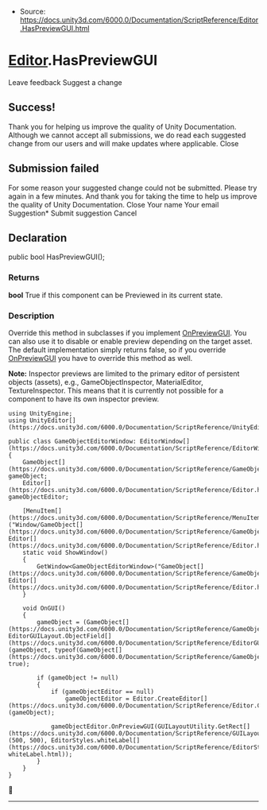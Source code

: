 * Source: https://docs.unity3d.com/6000.0/Documentation/ScriptReference/Editor.HasPreviewGUI.html

#  [Editor](https://docs.unity3d.com/6000.0/Documentation/ScriptReference/Editor.html).HasPreviewGUI
Leave feedback
Suggest a change
## Success!
Thank you for helping us improve the quality of Unity Documentation. Although we cannot accept all submissions, we do read each suggested change from our users and will make updates where applicable.
Close
## Submission failed
For some reason your suggested change could not be submitted. Please <a>try again</a> in a few minutes. And thank you for taking the time to help us improve the quality of Unity Documentation.
Close
Your name Your email Suggestion* Submit suggestion
Cancel
## Declaration
public bool HasPreviewGUI(); 
### Returns
**bool** True if this component can be Previewed in its current state. 
### Description
Override this method in subclasses if you implement [OnPreviewGUI](https://docs.unity3d.com/6000.0/Documentation/ScriptReference/Editor.OnPreviewGUI.html).
You can also use it to disable or enable preview depending on the target asset. The default implementation simply returns false, so if you override [OnPreviewGUI](https://docs.unity3d.com/6000.0/Documentation/ScriptReference/Editor.OnPreviewGUI.html) you have to override this method as well.  
  
**Note:** Inspector previews are limited to the primary editor of persistent objects (assets), e.g., GameObjectInspector, MaterialEditor, TextureInspector. This means that it is currently not possible for a component to have its own inspector preview.
```
using UnityEngine;
using UnityEditor[](https://docs.unity3d.com/6000.0/Documentation/ScriptReference/UnityEditor.html);  
  
public class GameObjectEditorWindow: EditorWindow[](https://docs.unity3d.com/6000.0/Documentation/ScriptReference/EditorWindow.html)
{
    GameObject[](https://docs.unity3d.com/6000.0/Documentation/ScriptReference/GameObject.html) gameObject;
    Editor[](https://docs.unity3d.com/6000.0/Documentation/ScriptReference/Editor.html) gameObjectEditor;  
  
    [MenuItem[](https://docs.unity3d.com/6000.0/Documentation/ScriptReference/MenuItem.html)("Window/GameObject[](https://docs.unity3d.com/6000.0/Documentation/ScriptReference/GameObject.html) Editor[](https://docs.unity3d.com/6000.0/Documentation/ScriptReference/Editor.html)")]
    static void ShowWindow()
    {
        GetWindow<GameObjectEditorWindow>("GameObject[](https://docs.unity3d.com/6000.0/Documentation/ScriptReference/GameObject.html) Editor[](https://docs.unity3d.com/6000.0/Documentation/ScriptReference/Editor.html)");
    }  
  
    void OnGUI()
    {
        gameObject = (GameObject[](https://docs.unity3d.com/6000.0/Documentation/ScriptReference/GameObject.html)) EditorGUILayout.ObjectField[](https://docs.unity3d.com/6000.0/Documentation/ScriptReference/EditorGUILayout.ObjectField.html)(gameObject, typeof(GameObject[](https://docs.unity3d.com/6000.0/Documentation/ScriptReference/GameObject.html)), true);  
  
        if (gameObject != null)
        {
            if (gameObjectEditor == null)
                gameObjectEditor = Editor.CreateEditor[](https://docs.unity3d.com/6000.0/Documentation/ScriptReference/Editor.CreateEditor.html)(gameObject);  
  
            gameObjectEditor.OnPreviewGUI(GUILayoutUtility.GetRect[](https://docs.unity3d.com/6000.0/Documentation/ScriptReference/GUILayoutUtility.GetRect.html)(500, 500), EditorStyles.whiteLabel[](https://docs.unity3d.com/6000.0/Documentation/ScriptReference/EditorStyles-whiteLabel.html));
        }
    }
}

```

* * *
